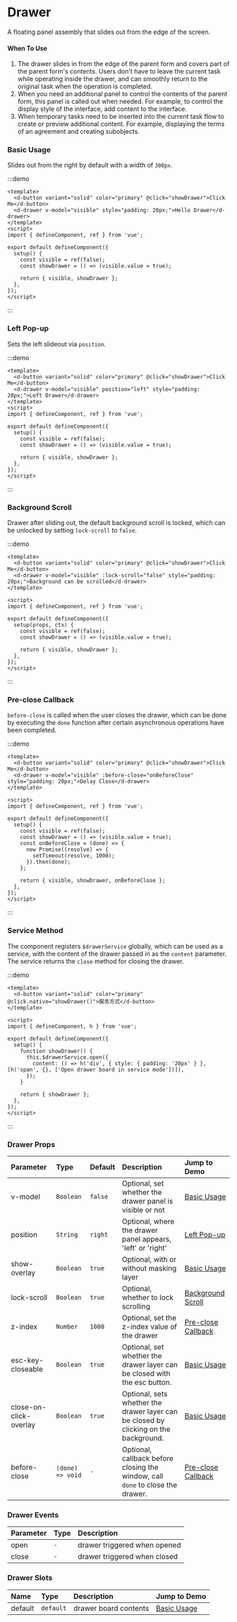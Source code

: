 # Drawer

A floating panel assembly that slides out from the edge of the screen.

#### When To Use

1. The drawer slides in from the edge of the parent form and covers part of the parent form's contents. Users don't have to leave the current task while operating inside the drawer, and can smoothly return to the original task when the operation is completed.
2. When you need an additional panel to control the contents of the parent form, this panel is called out when needed. For example, to control the display style of the interface, add content to the interface.
3. When temporary tasks need to be inserted into the current task flow to create or preview additional content. For example, displaying the terms of an agreement and creating subobjects.

### Basic Usage

Slides out from the right by default with a width of `300px`.

:::demo

```vue
<template>
  <d-button variant="solid" color="primary" @click="showDrawer">Click Me</d-button>
  <d-drawer v-model="visible" style="padding: 20px;">Hello Drawer</d-drawer>
</template>
<script>
import { defineComponent, ref } from 'vue';

export default defineComponent({
  setup() {
    const visible = ref(false);
    const showDrawer = () => (visible.value = true);

    return { visible, showDrawer };
  },
});
</script>
```

:::

### Left Pop-up

Sets the left slideout via `position`.

:::demo

```vue
<template>
  <d-button variant="solid" color="primary" @click="showDrawer">Click Me</d-button>
  <d-drawer v-model="visible" position="left" style="padding: 20px;">Left Drawer</d-drawer>
</template>
<script>
import { defineComponent, ref } from 'vue';

export default defineComponent({
  setup() {
    const visible = ref(false);
    const showDrawer = () => (visible.value = true);

    return { visible, showDrawer };
  },
});
</script>
```

:::

### Background Scroll

Drawer after sliding out, the default background scroll is locked, which can be unlocked by setting `lock-scroll` to `false`.

:::demo

```vue
<template>
  <d-button variant="solid" color="primary" @click="showDrawer">Click Me</d-button>
  <d-drawer v-model="visible" :lock-scroll="false" style="padding: 20px;">Background can be scrolled</d-drawer>
</template>

<script>
import { defineComponent, ref } from 'vue';

export default defineComponent({
  setup(props, ctx) {
    const visible = ref(false);
    const showDrawer = () => (visible.value = true);

    return { visible, showDrawer };
  },
});
</script>
```

:::

### Pre-close Callback

`before-close` is called when the user closes the drawer, which can be done by executing the `done` function after certain asynchronous operations have been completed.

:::demo

```vue
<template>
  <d-button variant="solid" color="primary" @click="showDrawer">Click Me</d-button>
  <d-drawer v-model="visible" :before-close="onBeforeClose" style="padding: 20px;">Delay Close</d-drawer>
</template>

<script>
import { defineComponent, ref } from 'vue';

export default defineComponent({
  setup() {
    const visible = ref(false);
    const showDrawer = () => (visible.value = true);
    const onBeforeClose = (done) => {
      new Promise((resolve) => {
        setTimeout(resolve, 1000);
      }).then(done);
    };

    return { visible, showDrawer, onBeforeClose };
  },
});
</script>
```

:::

### Service Method

The component registers `$drawerService` globally, which can be used as a service, with the content of the drawer passed in as the `content` parameter. The service returns the `close` method for closing the drawer.

:::demo

```vue
<template>
  <d-button variant="solid" color="primary" @click.native="showDrawer()">服务方式</d-button>
</template>

<script>
import { defineComponent, h } from 'vue';

export default defineComponent({
  setup() {
    function showDrawer() {
      this.$drawerService.open({
        content: () => h('div', { style: { padding: '20px' } }, [h('span', {}, ['Open drawer board in service mode'])]),
      });
    }

    return { showDrawer };
  },
});
</script>
```

:::

### Drawer Props

| Parameter              | Type             | Default | Description                                                                          | Jump to Demo                              |
| :--------------------- | :--------------- | :------ | :----------------------------------------------------------------------------------- | :---------------------------------------- |
| v-model                | `Boolean`        | `false` | Optional, set whether the drawer panel is visible or not                             | [Basic Usage](#basic-usage)               |
| position               | `String`         | `right` | Optional, where the drawer panel appears, 'left' or 'right'                          | [Left Pop-up](#left-pop-up)               |
| show-overlay           | `Boolean`        | `true`  | Optional, with or without masking layer                                              | [Basic Usage](#basic-usage)               |
| lock-scroll            | `Boolean`        | `true`  | Optional, whether to lock scrolling                                                  | [Background Scroll](#background-scroll)   |
| z-index                | `Number`         | `1000`  | Optional, set the z-index value of the drawer                                        | [Pre-close Callback](#pre-close-callback) |
| esc-key-closeable      | `Boolean`        | `true`  | Optional, set whether the drawer layer can be closed with the esc button.            | [Basic Usage](#basic-usage)               |
| close-on-click-overlay | `Boolean`        | `true`  | Optional, sets whether the drawer layer can be closed by clicking on the background. | [Basic Usage](#basic-usage)               |
| before-close           | `(done) => void` | `-`     | Optional, callback before closing the window, call `done` to close the drawer.       | [Pre-close Callback](#pre-close-callback) |

### Drawer Events

| Parameter | Type | Description                  |
| :-------- | :--- | :--------------------------- |
| open      | `-`  | drawer triggered when opened |
| close     | `-`  | drawer triggered when closed |

### Drawer Slots

| Name    | Type      | Description           | Jump to Demo                |
| :------ | :-------- | :-------------------- | :-------------------------- |
| default | `default` | drawer board contents | [Basic Usage](#basic-usage) |
